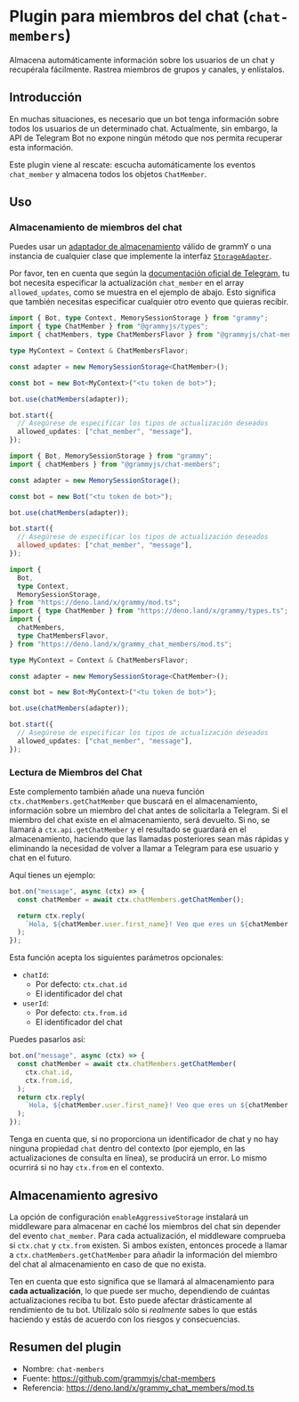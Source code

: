 # Plugin para miembros del chat (`chat-members`)

Almacena automáticamente información sobre los usuarios de un chat y recupérala fácilmente.
Rastrea miembros de grupos y canales, y enlístalos.

## Introducción

En muchas situaciones, es necesario que un bot tenga información sobre todos los usuarios de un determinado chat.
Actualmente, sin embargo, la API de Telegram Bot no expone ningún método que nos permita recuperar esta información.

Este plugin viene al rescate: escucha automáticamente los eventos `chat_member` y almacena todos los objetos `ChatMember`.

## Uso

### Almacenamiento de miembros del chat

Puedes usar un [adaptador de almacenamiento](./session.md#adaptadores-de-almacenamiento-conocidos) válido de grammY o una instancia de cualquier clase que implemente la interfaz [`StorageAdapter`](https://deno.land/x/grammy/mod.ts?s=StorageAdapter).

Por favor, ten en cuenta que según la [documentación oficial de Telegram](https://core.telegram.org/bots/api#getupdates), tu bot necesita especificar la actualización `chat_member` en el array `allowed_updates`, como se muestra en el ejemplo de abajo.
Esto significa que también necesitas especificar cualquier otro evento que quieras recibir.

<CodeGroup>
  <CodeGroupItem title="TypeScript" active>

```ts
import { Bot, type Context, MemorySessionStorage } from "grammy";
import { type ChatMember } from "@grammyjs/types";
import { chatMembers, type ChatMembersFlavor } from "@grammyjs/chat-members";

type MyContext = Context & ChatMembersFlavor;

const adapter = new MemorySessionStorage<ChatMember>();

const bot = new Bot<MyContext>("<tu token de bot>");

bot.use(chatMembers(adapter));

bot.start({
  // Asegúrese de especificar los tipos de actualización deseados
  allowed_updates: ["chat_member", "message"],
});
```

</CodeGroupItem>

<CodeGroupItem title="JavaScript">

```js
import { Bot, MemorySessionStorage } from "grammy";
import { chatMembers } from "@grammyjs/chat-members";

const adapter = new MemorySessionStorage();

const bot = new Bot("<tu token de bot>");

bot.use(chatMembers(adapter));

bot.start({
  // Asegúrese de especificar los tipos de actualización deseados
  allowed_updates: ["chat_member", "message"],
});
```

</CodeGroupItem>

<CodeGroupItem title="Deno">

```ts
import {
  Bot,
  type Context,
  MemorySessionStorage,
} from "https://deno.land/x/grammy/mod.ts";
import { type ChatMember } from "https://deno.land/x/grammy/types.ts";
import {
  chatMembers,
  type ChatMembersFlavor,
} from "https://deno.land/x/grammy_chat_members/mod.ts";

type MyContext = Context & ChatMembersFlavor;

const adapter = new MemorySessionStorage<ChatMember>();

const bot = new Bot<MyContext>("<tu token de bot>");

bot.use(chatMembers(adapter));

bot.start({
  // Asegúrese de especificar los tipos de actualización deseados
  allowed_updates: ["chat_member", "message"],
});
```

</CodeGroupItem>

</CodeGroup>

### Lectura de Miembros del Chat

Este complemento también añade una nueva función `ctx.chatMembers.getChatMember` que buscará en el almacenamiento, información sobre un miembro del chat antes de solicitarla a Telegram.
Si el miembro del chat existe en el almacenamiento, será devuelto.
Si no, se llamará a `ctx.api.getChatMember` y el resultado se guardará en el almacenamiento, haciendo que las llamadas posteriores sean más rápidas y eliminando la necesidad de volver a llamar a Telegram para ese usuario y chat en el futuro.

Aquí tienes un ejemplo:

```ts
bot.on("message", async (ctx) => {
  const chatMember = await ctx.chatMembers.getChatMember();

  return ctx.reply(
    `Hola, ${chatMember.user.first_name}! Veo que eres un ${chatMember.status} de este chat!`,
  );
});
```

Esta función acepta los siguientes parámetros opcionales:

- `chatId`:
  - Por defecto: `ctx.chat.id`
  - El identificador del chat
- `userId`:
  - Por defecto: `ctx.from.id`
  - El identificador del chat

Puedes pasarlos así:

```ts
bot.on("message", async (ctx) => {
  const chatMember = await ctx.chatMembers.getChatMember(
    ctx.chat.id,
    ctx.from.id,
  );
  return ctx.reply(
    `Hola, ${chatMember.user.first_name}! Veo que eres un ${chatMember.status} de este chat!`,
  );
});
```

Tenga en cuenta que, si no proporciona un identificador de chat y no hay ninguna propiedad `chat` dentro del contexto (por ejemplo, en las actualizaciones de consulta en línea), se producirá un error.
Lo mismo ocurrirá si no hay `ctx.from` en el contexto.

## Almacenamiento agresivo

La opción de configuración `enableAggressiveStorage` instalará un middleware para almacenar en caché los miembros del chat sin depender del evento `chat_member`.
Para cada actualización, el middleware comprueba si `ctx.chat` y `ctx.from` existen.
Si ambos existen, entonces procede a llamar a `ctx.chatMembers.getChatMember` para añadir la información del miembro del chat al almacenamiento en caso de que no exista.

Ten en cuenta que esto significa que se llamará al almacenamiento para **cada actualización**, lo que puede ser mucho, dependiendo de cuántas actualizaciones reciba tu bot.
Esto puede afectar drásticamente al rendimiento de tu bot.
Utilízalo sólo si _realmente_ sabes lo que estás haciendo y estás de acuerdo con los riesgos y consecuencias.

## Resumen del plugin

- Nombre: `chat-members`
- Fuente: <https://github.com/grammyjs/chat-members>
- Referencia: <https://deno.land/x/grammy_chat_members/mod.ts>
